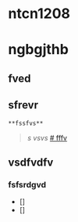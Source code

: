 # ntcn1208
# ngbgjthb 
## fved
## sfrevr
`**fssfvs**`
>_s vsvs_
[# fffv](url)
## vsdfvdfv
### fsfsrdgvd
- []
- []
